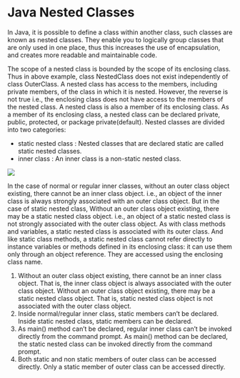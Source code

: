 # Java Nested Classes

In Java, it is possible to define a class within another class, such classes are known as nested classes. They enable you to logically group classes that are only used in one place, thus this increases the use of encapsulation, and creates more readable and maintainable code.

The scope of a nested class is bounded by the scope of its enclosing class. Thus in above example, class NestedClass does not exist independently of class OuterClass.
A nested class has access to the members, including private members, of the class in which it is nested. However, the reverse is not true i.e., the enclosing class does not have access to the members of the nested class.
A nested class is also a member of its enclosing class.
As a member of its enclosing class, a nested class can be declared private, public, protected, or package private(default).
Nested classes are divided into two categories:
- static nested class : Nested classes that are declared static are called static nested classes.
- inner class : An inner class is a non-static nested class.

![](https://media.geeksforgeeks.org/wp-content/uploads/d3.jpeg)

In the case of normal or regular inner classes, without an outer class object existing, there cannot be an inner class object. i.e., an object of the inner class is always strongly associated with an outer class object. But in the case of static nested class, Without an outer class object existing, there may be a static nested class object. i.e., an object of a static nested class is not strongly associated with the outer class object.
As with class methods and variables, a static nested class is associated with its outer class. And like static class methods, a static nested class cannot refer directly to instance variables or methods defined in its enclosing class: it can use them only through an object reference.
They are accessed using the enclosing class name.

1.	Without an outer class object existing, there cannot be an inner class object. That is, the inner class object is always associated with the outer class object.	Without an outer class object existing, there may be a static nested class object. That is, static nested class object is not associated with the outer class object.
2.	Inside normal/regular inner class, static members can’t be declared.	Inside static nested class, static members can be declared.
3.	As main() method can’t be declared, regular inner class can’t be invoked directly from the command prompt.	As main() method can be declared, the static nested class can be invoked directly from the command prompt.
4.	Both static and non static members of outer class can be accessed directly.	Only a static member of outer class can be accessed directly.
